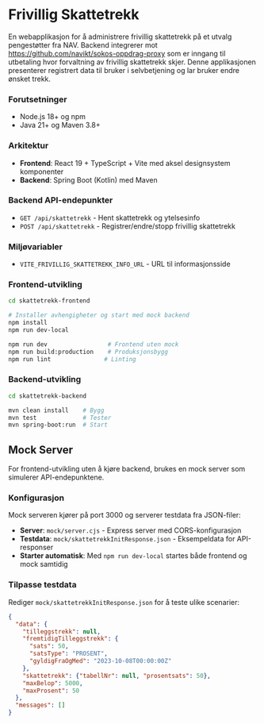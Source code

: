 # Frivillig Skattetrekk

En webapplikasjon for å administrere frivillig skattetrekk på et utvalg pengestøtter fra NAV.
Backend integrerer mot https://github.com/navikt/sokos-oppdrag-proxy som er inngang til utbetaling hvor forvaltning
av frivillig skattetrekk skjer. Denne applikasjonen presenterer registrert data til bruker i selvbetjening og lar bruker
endre ønsket trekk.

### Forutsetninger
- Node.js 18+ og npm
- Java 21+ og Maven 3.8+

### Arkitektur
- **Frontend**: React 19 + TypeScript + Vite med aksel designsystem komponenter
- **Backend**: Spring Boot (Kotlin) med Maven

### Backend API-endepunkter
- `GET /api/skattetrekk` - Hent skattetrekk og ytelsesinfo
- `POST /api/skattetrekk` - Registrer/endre/stopp frivillig skattetrekk

### Miljøvariabler
- `VITE_FRIVILLIG_SKATTETREKK_INFO_URL` - URL til informasjonsside

### Frontend-utvikling

```bash
cd skattetrekk-frontend

# Installer avhengigheter og start med mock backend
npm install
npm run dev-local

npm run dev                 # Frontend uten mock
npm run build:production    # Produksjonsbygg
npm run lint               # Linting
```

### Backend-utvikling

```bash
cd skattetrekk-backend

mvn clean install    # Bygg
mvn test             # Tester  
mvn spring-boot:run  # Start
```

## Mock Server

For frontend-utvikling uten å kjøre backend, brukes en mock server som simulerer API-endepunktene.

### Konfigurasjon
Mock serveren kjører på port 3000 og serverer testdata fra JSON-filer:

- **Server**: `mock/server.cjs` - Express server med CORS-konfigurasjon
- **Testdata**: `mock/skattetrekkInitResponse.json` - Eksempeldata for API-responser
- **Starter automatisk**: Med `npm run dev-local` startes både frontend og mock samtidig

### Tilpasse testdata
Rediger `mock/skattetrekkInitResponse.json` for å teste ulike scenarier:

```json
{
  "data": {
    "tilleggstrekk": null,
    "fremtidigTilleggstrekk": {
      "sats": 50,
      "satsType": "PROSENT",
      "gyldigFraOgMed": "2023-10-08T00:00:00Z"
    },
    "skattetrekk": {"tabellNr": null, "prosentsats": 50},
    "maxBelop": 5000,
    "maxProsent": 50
  },
  "messages": []
}
```